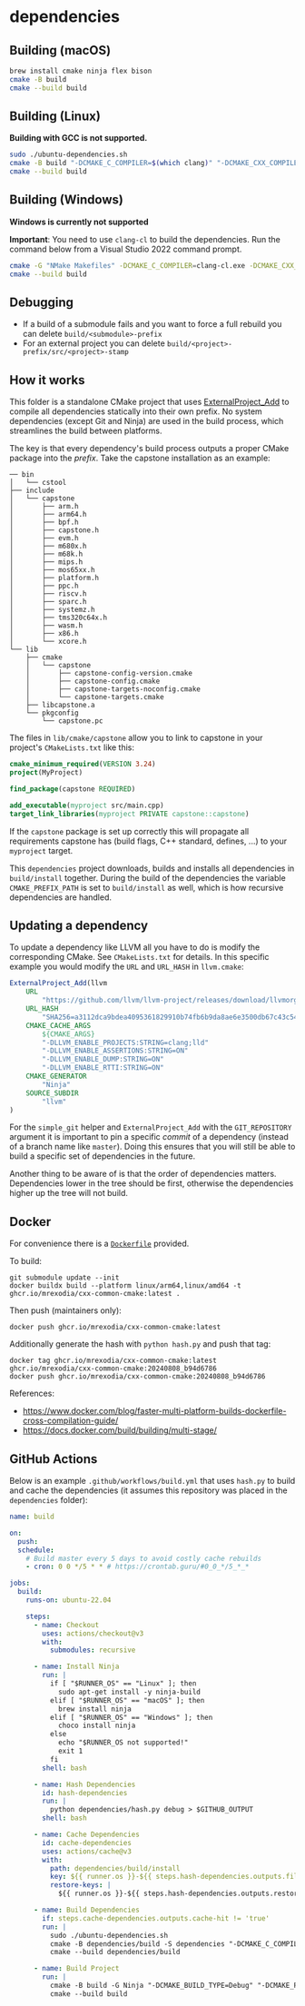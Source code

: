 # dependencies

## Building (macOS)

```sh
brew install cmake ninja flex bison
cmake -B build
cmake --build build
```

## Building (Linux)

**Building with GCC is not supported.**

```sh
sudo ./ubuntu-dependencies.sh
cmake -B build "-DCMAKE_C_COMPILER=$(which clang)" "-DCMAKE_CXX_COMPILER=$(which clang)"
cmake --build build
```

## Building (Windows)

**Windows is currently not supported**

**Important**: You need to use `clang-cl` to build the dependencies. Run the command below from a Visual Studio 2022 command prompt.

```sh
cmake -G "NMake Makefiles" -DCMAKE_C_COMPILER=clang-cl.exe -DCMAKE_CXX_COMPILER=clang-cl.exe -B build
cmake --build build
```

## Debugging

- If a build of a submodule fails and you want to force a full rebuild you can delete `build/<submodule>-prefix`
- For an external project you can delete `build/<project>-prefix/src/<project>-stamp`

## How it works

This folder is a standalone CMake project that uses [ExternalProject_Add](https://cmake.org/cmake/help/latest/module/ExternalProject.html) to compile all dependencies statically into their own prefix. No system dependencies (except Git and Ninja) are used in the build process, which streamlines the build between platforms.

The key is that every dependency's build process outputs a proper CMake package into the _prefix_. Take the capstone installation as an example:

```
── bin
│   └── cstool
├── include
│   └── capstone
│       ├── arm.h
│       ├── arm64.h
│       ├── bpf.h
│       ├── capstone.h
│       ├── evm.h
│       ├── m680x.h
│       ├── m68k.h
│       ├── mips.h
│       ├── mos65xx.h
│       ├── platform.h
│       ├── ppc.h
│       ├── riscv.h
│       ├── sparc.h
│       ├── systemz.h
│       ├── tms320c64x.h
│       ├── wasm.h
│       ├── x86.h
│       └── xcore.h
└── lib
    ├── cmake
    │   └── capstone
    │       ├── capstone-config-version.cmake
    │       ├── capstone-config.cmake
    │       ├── capstone-targets-noconfig.cmake
    │       └── capstone-targets.cmake
    ├── libcapstone.a
    └── pkgconfig
        └── capstone.pc
```

The files in `lib/cmake/capstone` allow you to link to capstone in your project's `CMakeLists.txt` like this:

```cmake
cmake_minimum_required(VERSION 3.24)
project(MyProject)

find_package(capstone REQUIRED)

add_executable(myproject src/main.cpp)
target_link_libraries(myproject PRIVATE capstone::capstone)
```

If the `capstone` package is set up correctly this will propagate all requirements capstone has (build flags, C++ standard, defines, ...) to your `myproject` target.

This `dependencies` project downloads, builds and installs all dependencies in `build/install` together. During the build of the dependencies the variable `CMAKE_PREFIX_PATH` is set to `build/install` as well, which is how recursive dependencies are handled.

## Updating a dependency

To update a dependency like LLVM all you have to do is modify the corresponding CMake. See `CMakeLists.txt` for details. In this specific example you would modify the `URL` and `URL_HASH` in `llvm.cmake`:

```cmake
ExternalProject_Add(llvm
    URL
        "https://github.com/llvm/llvm-project/releases/download/llvmorg-15.0.4/llvm-project-15.0.4.src.tar.xz"
    URL_HASH
        "SHA256=a3112dca9bdea4095361829910b74fb6b9da8ae6e3500db67c43c540ad6072da"
    CMAKE_CACHE_ARGS
        ${CMAKE_ARGS}
        "-DLLVM_ENABLE_PROJECTS:STRING=clang;lld"
        "-DLLVM_ENABLE_ASSERTIONS:STRING=ON"
        "-DLLVM_ENABLE_DUMP:STRING=ON"
        "-DLLVM_ENABLE_RTTI:STRING=ON"
    CMAKE_GENERATOR
        "Ninja"
    SOURCE_SUBDIR
        "llvm"
)
```

For the `simple_git` helper and `ExternalProject_Add` with the `GIT_REPOSITORY` argument it is important to pin a specific _commit_ of a dependency (instead of a branch name like `master`). Doing this ensures that you will still be able to build a specific set of dependencies in the future.

Another thing to be aware of is that the order of dependencies matters. Dependencies lower in the tree should be first, otherwise the dependencies higher up the tree will not build.

## Docker

For convenience there is a [`Dockerfile`](./Dockerfile) provided.

To build:

```
git submodule update --init
docker buildx build --platform linux/arm64,linux/amd64 -t ghcr.io/mrexodia/cxx-common-cmake:latest .
```

Then push (maintainers only):

```
docker push ghcr.io/mrexodia/cxx-common-cmake:latest
```

Additionally generate the hash with `python hash.py` and push that tag:

```
docker tag ghcr.io/mrexodia/cxx-common-cmake:latest ghcr.io/mrexodia/cxx-common-cmake:20240808_b94d6786
docker push ghcr.io/mrexodia/cxx-common-cmake:20240808_b94d6786
```

References:
- https://www.docker.com/blog/faster-multi-platform-builds-dockerfile-cross-compilation-guide/
- https://docs.docker.com/build/building/multi-stage/

## GitHub Actions

Below is an example `.github/workflows/build.yml` that uses `hash.py` to build and cache the dependencies (it assumes this repository was placed in the `dependencies` folder):

```yml
name: build

on:
  push:
  schedule:
    # Build master every 5 days to avoid costly cache rebuilds
    - cron: 0 0 */5 * * # https://crontab.guru/#0_0_*/5_*_*

jobs:
  build:
    runs-on: ubuntu-22.04

    steps:
      - name: Checkout
        uses: actions/checkout@v3
        with:
          submodules: recursive

      - name: Install Ninja
        run: |
          if [ "$RUNNER_OS" == "Linux" ]; then
            sudo apt-get install -y ninja-build
          elif [ "$RUNNER_OS" == "macOS" ]; then
            brew install ninja
          elif [ "$RUNNER_OS" == "Windows" ]; then
            choco install ninja
          else
            echo "$RUNNER_OS not supported!"
            exit 1
          fi
        shell: bash

      - name: Hash Dependencies
        id: hash-dependencies
        run: |
          python dependencies/hash.py debug > $GITHUB_OUTPUT
        shell: bash

      - name: Cache Dependencies
        id: cache-dependencies
        uses: actions/cache@v3
        with:
          path: dependencies/build/install
          key: ${{ runner.os }}-${{ steps.hash-dependencies.outputs.file_hash }}
          restore-keys: |
            ${{ runner.os }}-${{ steps.hash-dependencies.outputs.restore_hash }}

      - name: Build Dependencies
        if: steps.cache-dependencies.outputs.cache-hit != 'true'
        run: |
          sudo ./ubuntu-dependencies.sh
          cmake -B dependencies/build -S dependencies "-DCMAKE_C_COMPILER=$(which clang)" "-DCMAKE_CXX_COMPILER=$(which clang)"
          cmake --build dependencies/build

      - name: Build Project
        run: |
          cmake -B build -G Ninja "-DCMAKE_BUILD_TYPE=Debug" "-DCMAKE_PREFIX_PATH=$(pwd)/dependencies/build/install" "-DCMAKE_C_COMPILER=$(which clang)" "-DCMAKE_CXX_COMPILER=$(which clang)"
          cmake --build build
```
